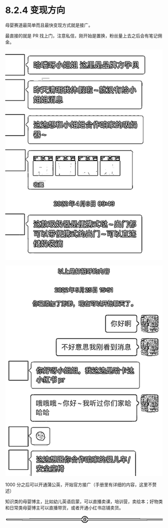 # 8.2.4 变现方向

母婴赛道最简单而且最快变现方式就是接广。

最直接的就是 PR 找上门，注意私信，刚开始是置换，粉丝量上去之后会有笔记佣金。

![](img/7512aaeb3eb8a4d9f3011667e14a2616.png)

![](img/088345a45452875cc8c6fef3be4139c2.png)

1000 分之后可以开通蒲公英，开始官方接广（手册里有详细的内容，这里不赘述）

知识类的母婴博主，比如幼儿英语启蒙，可以直播卖课，培训营，卖绘本；好物类和日常类母婴博主可以直播带货，或者开通小红书店铺卖货。

![](img/fb91ee241585f33667363a0f754604fc.png)